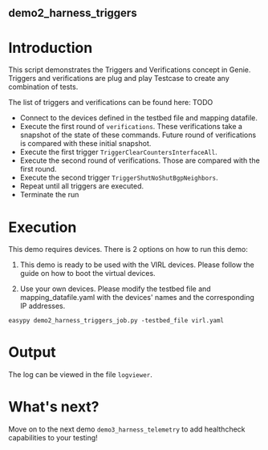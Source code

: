 ## demo2_harness_triggers

# Introduction

This script demonstrates the Triggers and Verifications concept in Genie.
Triggers and verifications are plug and play Testcase to create any combination
of tests.

The list of triggers and verifications can be found here: TODO

* Connect to the devices defined in the testbed file and mapping datafile.
* Execute the first round of `verifications`. These verifications take a snapshot
  of the state of these commands. Future round of verifications is compared with
  these initial snapshot.
* Execute the first trigger `TriggerClearCountersInterfaceAll`.
* Execute the second round of verifications. Those are compared with the first round.
* Execute the second trigger `TriggerShutNoShutBgpNeighbors`.
* Repeat until all triggers are executed.
* Terminate the run

# Execution

This demo requires devices. There is 2 options on how to run this demo:

1) This demo is ready to be used with the VIRL devices. Please follow the guide
   <here> on how to boot the virtual devices.

2) Use your own devices. Please modify the testbed file and mapping_datafile.yaml
   with the devices' names and the corresponding IP addresses.

```
easypy demo2_harness_triggers_job.py -testbed_file virl.yaml
```

# Output

The log can be viewed in the file `logviewer`.

# What's next?

Move on to the next demo `demo3_harness_telemetry` to add healthcheck
capabilities to your testing!
